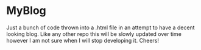 # MyBlog
Just a bunch of code thrown into a .html file in an attempt to have a decent looking blog. Like any other repo
this will be slowly updated over time however I am not sure when I will stop developing it. Cheers!
